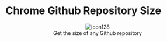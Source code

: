 # Chrome Github Repository Size

<center>
<img src="https://i.ibb.co/zZYbyTV/icon128.png" alt="icon128" border="0">
<br />
Get the size of any Github repository
</center>